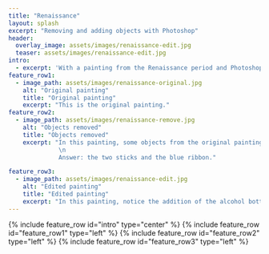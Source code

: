 ```yaml
---
title: "Renaissance"
layout: splash
excerpt: "Removing and adding objects with Photoshop"
header:
  overlay_image: assets/images/renaissance-edit.jpg
  teaser: assets/images/renaissance-edit.jpg
intro:
  - excerpt: 'With a painting from the Renaissance period and Photoshop, remove one object and add another object in the painting.'
feature_row1:
  - image_path: assets/images/renaissance-original.jpg
    alt: "Original painting"
    title: "Original painting"
    excerpt: "This is the original painting."
feature_row2:
  - image_path: assets/images/renaissance-remove.jpg
    alt: "Objects removed"
    title: "Objects removed"
    excerpt: "In this painting, some objects from the original painting were removed. Guess what were removed?
              \n
              Answer: the two sticks and the blue ribbon."

feature_row3:
  - image_path: assets/images/renaissance-edit.jpg
    alt: "Edited painting"
    title: "Edited painting"
    excerpt: "In this painting, notice the addition of the alcohol bottle and selfie stick. A modern touch to an old painting!"
---
```


{% include feature_row id="intro" type="center" %}
{% include feature_row id="feature_row1" type="left" %}
{% include feature_row id="feature_row2" type="left" %}
{% include feature_row id="feature_row3" type="left" %}
